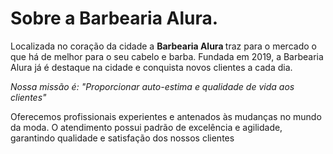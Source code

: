 <h1>Sobre a Barbearia Alura.</h1>

<P> Localizada no coração da cidade a <strong> Barbearia Alura </strong> traz para o mercado o que há de melhor para o seu cabelo e barba. Fundada em 2019, a Barbearia Alura já é destaque na cidade e conquista novos clientes a cada dia. </P>

<p> <em> Nossa missão é: "Proporcionar auto-estima e qualidade de vida aos clientes" </em> </p>

<P> Oferecemos profissionais experientes e antenados às mudanças no mundo da moda. O atendimento possui padrão de excelência e agilidade, garantindo qualidade e satisfação dos nossos clientes </P>

